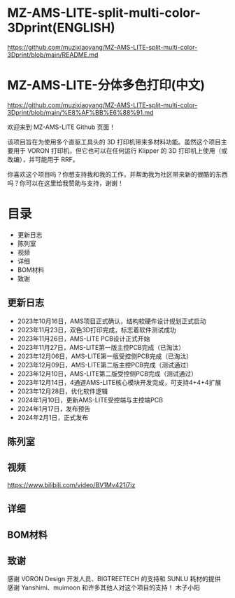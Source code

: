 # MZ-AMS-LITE-split-multi-color-3Dprint(ENGLISH)
https://github.com/muzixiaoyang/MZ-AMS-LITE-split-multi-color-3Dprint/blob/main/README.md
# MZ-AMS-LITE-分体多色打印(中文)
https://github.com/muzixiaoyang/MZ-AMS-LITE-split-multi-color-3Dprint/blob/main/%E8%AF%BB%E6%88%91.md

欢迎来到 MZ-AMS-LITE Github 页面！

该项目旨在为使用多个直驱工具头的 3D 打印机带来多材料功能。虽然这个项目主要用于 VORON 打印机，但它也可以在任何运行 Klipper 的 3D 打印机上使用（或改编），并可能用于 RRF。

你喜欢这个项目吗？你想支持我和我的工作，并帮助我为社区带来新的很酷的东西吗？你可以在这里给我赞助与支持，谢谢！
# 目录
* 更新日志
* 陈列室
* 视频
* 详细
* BOM材料
* 致谢
## 更新日志
* 2023年10月16日，AMS项目正式确认，结构软硬件设计规划正式启动
* 2023年11月23日，双色3D打印完成，标志着软件测试成功
* 2023年11月26日，AMS-LITE PCB设计正式开始
* 2023年11月27日，AMS-LITE第一版主控PCB完成（已淘汰）
* 2023年12月06日，AMS-LITE第一版受控侧PCB完成（已淘汰）
* 2023年12月09日，AMS-LITE第二版主控PCB完成（测试通过）
* 2023年12月10日，AMS-LITE第二版受控侧PCB完成（测试通过）
* 2023年12月14日，4通道AMS-LITE核心模块开发完成，可支持4+4+4扩展
* 2023年12月28日，优化软件逻辑
* 2024年1月10日，更新AMS-LITE受控端与主控端PCB
* 2024年1月17日，发布预告
* 2024年2月1日，正式发布
## 陈列室
## 视频
https://www.bilibili.com/video/BV1Mv421i7iz
## 详细
## BOM材料
## 致谢
感谢 VORON Design 开发人员、BIGTREETECH 的支持和 SUNLU 耗材的提供
感谢 Yanshimi、muimoon 和许多其他人对这个项目的支持！
木子小阳
